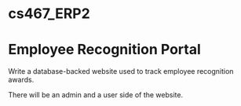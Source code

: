 # cs467_ERP2
# Employee Recognition Portal

Write a database-backed website used to track employee recognition awards.

There will be an admin and a user side of the website.
